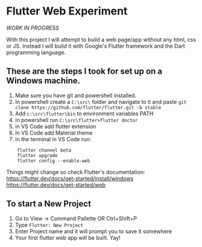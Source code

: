 # Flutter Web Experiment

*WORK IN PROGRESS*

With this project I will attempt to build a web page/app without any html, css or JS. Instead I will build it with Google's Flutter framework and the Dart programming language.



## These are the steps I took for set up on a Windows machine.

1. Make sure you have git and powershell installed.
2. In powershell create a `C:\src\` folder and navigate to it and paste 
`git clone https://github.com/flutter/flutter.git -b stable`
3. Add `c:\src\flutter\bin` to environment variables PATH
4. in powershell run `C:\src\flutter>flutter doctor`
5. in VS Code add flutter extension
6. in VS Code add Material theme
7. in the terminal in VS Code run:
```
    flutter channel beta
    flutter upgrade
    flutter config --enable-web
```

Things might change so check Flutter's documentation: 
https://flutter.dev/docs/get-started/install/windows
https://flutter.dev/docs/get-started/web


## To start a New Project

1. Go to View -> Command Pallette OR Ctrl+Shift+P
2. Type `Flutter: New Project`
3. Enter Project name and it will prompt you to save it somewhere
4. Your first flutter web app will be built. Yay!